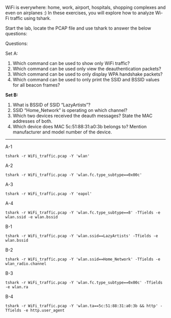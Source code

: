 WiFi is everywhere: home, work, airport, hospitals, shopping complexes and even on airplanes :) In these exercises, you will explore how to analyze Wi-Fi traffic using tshark.

Start the lab, locate the PCAP file and use tshark to answer the below questions:

Questions:

Set A:

1. Which command can be used to show only WiFi traffic?
2. Which command can be used only view the deauthentication packets?
3. Which command can be used to only display WPA handshake packets?
4. Which command can be used to only print the SSID and BSSID values for all beacon frames?

**Set B:**

1. What is BSSID of SSID “LazyArtists”?
2. SSID “Home_Network” is operating on which channel?
3. Which two devices received the deauth messages? State the MAC addresses of both.
4. Which device does MAC 5c:51:88:31:a0:3b belongs to? Mention manufacturer and model number of the device.
---
A-1
```
tshark -r WiFi_traffic.pcap -Y 'wlan'
```

A-2
```
tshark -r WiFi_traffic.pcap -Y 'wlan.fc.type_subtype==0x00c'
```

A-3
```
tshark -r WiFi_traffic.pcap -Y 'eapol'
```

A-4
```
tshark -r WiFi_traffic.pcap -Y 'wlan.fc.type_subtype==8' -Tfields -e wlan.ssid -e wlan.bssid
```

B-1
```
tshark -r WiFi_traffic.pcap -Y 'wlan.ssid==LazyArtists' -Tfields -e wlan.bssid
```

B-2
```
tshark -r WiFi_traffic.pcap -Y 'wlan.ssid==Home_Network' -Tfields -e wlan_radio.channel
```

B-3
```
tshark -r WiFi_traffic.pcap -Y 'wlan.fc.type_subtype==0x00c' -Tfields -e wlan.ra
```

B-4
```
tshark -r WiFi_traffic.pcap -Y 'wlan.ta==5c:51:88:31:a0:3b && http' -Tfields -e http.user_agent
```
